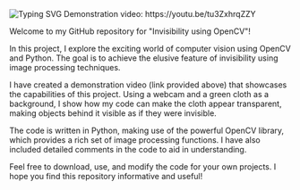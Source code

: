 <a>
    <img src="https://readme-typing-svg.demolab.com?font=Georgia&size=50&duration=2000&pause=500&multiline=true&width=1500&height=80&lines=invisibility+using+opencv" alt="Typing SVG" />
</a>
Demonstration video: https://youtu.be/tu3ZxhrqZZY

Welcome to my GitHub repository for "Invisibility using OpenCV"!

In this project, I explore the exciting world of computer vision using OpenCV and Python. The goal is to achieve the elusive feature of invisibility using image processing techniques.

I have created a demonstration video (link provided above) that showcases the capabilities of this project. Using a webcam and a green cloth as a background, I show how my code can make the cloth appear transparent, making objects behind it visible as if they were invisible.

The code is written in Python, making use of the powerful OpenCV library, which provides a rich set of image processing functions. I have also included detailed comments in the code to aid in understanding.

Feel free to download, use, and modify the code for your own projects. I hope you find this repository informative and useful!

